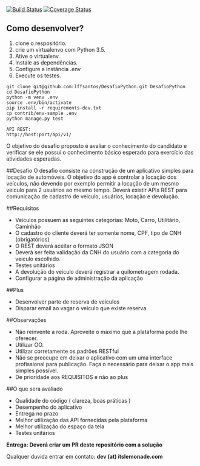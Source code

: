 [![Build Status](https://travis-ci.org/lffsantos/DesafioPython.svg?branch=master)](https://travis-ci.org/lffsantos/DesafioPython)
[![Coverage Status](https://coveralls.io/repos/lffsantos/DesafioPython/badge.svg?branch=master&service=github)](https://coveralls.io/github/lffsantos/DesafioPython?branch=master)

## Como desenvolver?

1. clone o respositório.
2. crie um virtualenvo com Python 3.5.
3. Ative o virtualenv.
4. Instale as dependências.
5. Configure a instância .env
6. Execute os testes.

```console
git clone git@github.com:lffsantos/DesafioPython.git DesafioPython
cd DesafioPython
python -m venv .env
source .env/bin/activate
pip install -r requirements-dev.txt
cp contrib/env-sample .env
python manage.py test
```

```console
API REST: 
http://host:port/api/v1/
```


O objetivo do desafio proposto é avaliar o conhecimento do candidato e verificar se ele possui o conhecimento básico esperado para exercício das atividades esperadas. 

##Desafio
O desafio consiste na construção de um aplicativo simples para locação de automóveis. O objetivo do app é controlar a locação dos veículos, não devendo por exemplo permitir a locação de um mesmo veiculo para 2 usuários ao mesmo tempo. Deverá existir APIs REST para comunicação de cadastro de veiculo, usuários, locação e devolução.

##Requisitos
* Veículos possuem as seguintes categorias: Moto, Carro, Utilitário, Caminhão
* O cadastro do cliente deverá ter somente nome, CPF, tipo de CNH (obrigatórios)
* O REST deverá aceitar o formato JSON
* Deverá ser feita validação da CNH do usuário com a categoria do veiculo escolhido.
* Testes unitários
* A devolução do veiculo deverá registrar a quilometragem rodada.
* Configurar a página de administração da aplicação

##Plus
* Desenvolver parte de reserva de veículos
* Disparar email ao vagar o veiculo que existe reserva.

##Observações
* Não reinvente a roda. Aproveite o máximo que a plataforma pode lhe oferecer.
* Utilizar OO.
* Utilizar corretamente os padrões RESTful
* Não se preocupe em deixar o aplicativo com um uma interface profissional para publicação. Faça o necessário para deixar o app mais simples possível.
* De prioridade aos REQUISITOS e não ao plus

##O que sera avaliado
* Qualidade do código ( clareza, boas práticas )
* Desempenho do aplicativo
* Entrega no prazo
* Melhor utilização das API fornecidas pela plataforma
* Melhor utilização do espaço da tela
* Testes unitários

**Entrega: Deverá criar um PR deste repositório com a solução**

Qualquer duvida entrar em contato: **dev (at) itslemonade.com**
